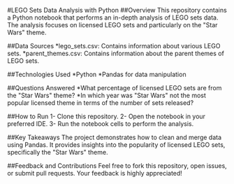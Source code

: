 #LEGO Sets Data Analysis with Python
##Overview
This repository contains a Python notebook that performs an in-depth analysis of LEGO sets data. The analysis focuses on licensed LEGO sets and particularly on the "Star Wars" theme.

##Data Sources
*lego_sets.csv: Contains information about various LEGO sets.
*parent_themes.csv: Contains information about the parent themes of LEGO sets.

##Technologies Used
*Python
*Pandas for data manipulation

##Questions Answered
*What percentage of licensed LEGO sets are from the "Star Wars" theme?
*In which year was "Star Wars" not the most popular licensed theme in terms of the number of sets released?

##How to Run
1- Clone this repository.
2- Open the notebook in your preferred IDE.
3- Run the notebook cells to perform the analysis.

##Key Takeaways
The project demonstrates how to clean and merge data using Pandas.
It provides insights into the popularity of licensed LEGO sets, specifically the "Star Wars" theme.

##Feedback and Contributions
Feel free to fork this repository, open issues, or submit pull requests. Your feedback is highly appreciated!
